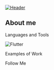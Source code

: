 [![Header](https://github.com/KIngGidra/KingGidra/blob/main/.idea/Assets/Ao.gif)](https://dou.ua/users/igor-strelbitskii/)


## About me
    
Languages and Tools

![Flutter](https://img.shields.io/badge/-Flutter-090909?style=for-the-badge&logo=flutter)      

Examples of Work

Follow Me
